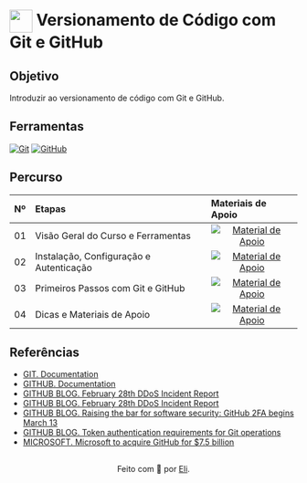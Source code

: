 <h1>
    <a href="https://www.dio.me/">
     <img align="center" width="40px" src="https://hermes.digitalinnovation.one/assets/diome/logo-minimized.png"></a>
    <span> Versionamento de Código com Git e GitHub</span>
</h1>

## Objetivo
Introduzir ao versionamento de código com Git e GitHub.

## Ferramentas
[![Git](https://img.shields.io/badge/Git-000?style=for-the-badge&logo=git&logoColor=E94D5F)](https://git-scm.com/doc) 
[![GitHub](https://img.shields.io/badge/GitHub-000?style=for-the-badge&logo=github&logoColor=30A3DC)](https://docs.github.com/)
<br>

## Percurso
<table>
  <thead>
    <tr align="left">
      <th>Nº</th>
      <th>Etapas</th>
      <th>Materiais de Apoio</th>
    </tr>
  </thead>
  <tbody align="left">
    <tr>
      <td>01</td>
      <td>Visão Geral do Curso e Ferramentas</td>
      <td align="center">
        <a href="https://github.com/elidianaandrade/dio-curso-git-github/blob/main/materiais-de-apoio/01-visao-geral-do-curso-e-ferramentas.md">
           <img align="center" alt="Material de Apoio" src="https://img.shields.io/badge/Ver%20Material-30A3DC?style=for-the-badge">
        </a>
      </td>
    </tr>
    <tr>
      <td>02</td>
      <td>Instalação, Configuração e Autenticação</td>
      <td align="center">
        <a href="https://github.com/elidianaandrade/dio-curso-git-github/blob/main/materiais-de-apoio/02-instalacao-configuracao-e-autenticacao.md">
           <img align="center" alt="Material de Apoio" src="https://img.shields.io/badge/Ver%20Material-E94D5F?style=for-the-badge">
        </a>
      </td>
    </tr>
    <tr>
      <td>03</td>
      <td>Primeiros Passos com Git e GitHub</td>
      <td align="center">
        <a href="https://github.com/elidianaandrade/dio-curso-git-github/blob/main/materiais-de-apoio/03-primeiros-passos-com-git-e-github.md">
           <img align="center" alt="Material de Apoio" src="https://img.shields.io/badge/Ver%20Material-30A3DC?style=for-the-badge">
        </a>
      </td>    
    </tr>
    <tr>
      <td>04</td>
      <td>Dicas e Materiais de Apoio</td>
      <td align="center">
        <a href="https://github.com/elidianaandrade/dio-curso-git-github/blob/main/materiais-de-apoio/04-dicas-e-materiais-de-apoio.md">
           <img align="center" alt="Material de Apoio" src="https://img.shields.io/badge/Ver%20Material-E94D5F?style=for-the-badge">
        </a>
      </td>    
    </tr>
  </tbody>
  <tfoot></tfoot>
</table>

## Referências
- [GIT. Documentation](https://git-scm.com/doc)
- [GITHUB. Documentation](https://docs.github.com/)
- [GITHUB BLOG. February 28th DDoS Incident Report](https://github.blog/2018-03-01-ddos-incident-report/)
- [GITHUB BLOG. February 28th DDoS Incident Report](https://github.blog/2018-03-01-ddos-incident-report/)
- [GITHUB BLOG. Raising the bar for software security: GitHub 2FA begins March 13](https://github.blog/2023-03-09-raising-the-bar-for-software-security-github-2fa-begins-march-13/)
- [GITHUB BLOG. Token authentication requirements for Git operations](https://github.blog/2020-12-15-token-authentication-requirements-for-git-operations/)
- [MICROSOFT. Microsoft to acquire GitHub for $7.5 billion](https:/news.microsoft.com/2018/06/04/microsoft-to-acquire-github-for-7-5-billion/)

##
<div align="center">Feito com 💙 por <a href="https://github.com/elidianaandrade">Eli</a>.</div>
